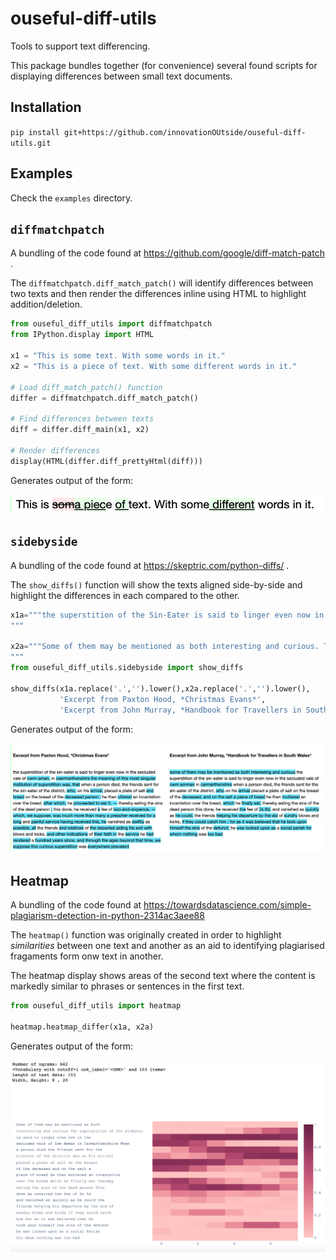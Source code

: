# ouseful-diff-utils

Tools to support text differencing.

This package bundles together (for convenience) several found scripts for displaying differences between small text documents.

## Installation

`pip install git+https://github.com/innovationOUtside/ouseful-diff-utils.git`

## Examples

Check the `examples` directory.

## `diffmatchpatch`

A bundling of the code found at https://github.com/google/diff-match-patch .

The `diffmatchpatch.diff_match_patch()` will identify differences between two texts and then render the differences inline using HTML to highlight addition/deletion.

```python
from ouseful_diff_utils import diffmatchpatch
from IPython.display import HTML

x1 = "This is some text. With some words in it."
x2 = "This is a piece of text. With some different words in it."

# Load diff_match_patch() function
differ = diffmatchpatch.diff_match_patch()

# Find differences between texts
diff = differ.diff_main(x1, x2)

# Render differences
display(HTML(differ.diff_prettyHtml(diff)))
```

Generates output of the form:

![](images/diffmatchpatch.png)

## `sidebyside`

A bundling of the code found at https://skeptric.com/python-diffs/ .

The `show_diffs()` function will show the texts aligned side-by-side and highlight the differences in each compared to the other.

```python
x1a="""the superstition of the Sin-Eater is said to linger even now in the secluded vale of Cwm-Aman, in Caermarthenshire. The meaning of this most singular institution of superstition was, that when a person died, the friends sent for the Sin-Eater of the district, who, on his arrival, placed a plate of salt and bread on the breast of the deceased person ; he then uttered an incantation over the bread, after which, he proceeded to eat it, — thereby eating the sins of the dead person ; this done, he received a fee of two-and-sixpence, — which, we suppose, was much more than many a preacher received for a long and painful service. Having received this, he vanished as swiftly as possible, all the friends and relatives of the departed aiding his exit with blows and kicks, and other indications of their faith in the service he had rendered. A hundred years since, and through the ages beyond that time, we suppose this curious superstition was everywhere prevalent.
"""

x2a="""Some of them may be mentioned as both interesting and curious. The superstition of the Sin-Eater is said to linger even now in the secluded vale of Cwm Amman in Carmarthenshire. When a person died, the friends sent for the sin-eater of the district, who on his arrival placed a plate of salt on the breast of the deceased, and on the salt a piece of bread. He then muttered an incantation over the bread, which he finally eat, thereby eating the sins of the dead person. This done, he received the fee of 2s. 6d., and vanished as quickly as he could, the friends helping his departure by the aid of sundry blows and kicks, if they could catch him ; for as it was believed that he took upon himself the sins of the defunct, he was looked upon as a social Pariah for whom nothing was too bad.
"""
from ouseful_diff_utils.sidebyside import show_diffs

show_diffs(x1a.replace('.','').lower(),x2a.replace('.','').lower(),
           'Excerpt from Paxton Hood, *Christmas Evans*',
           'Excerpt from John Murray, *Handbook for Travellers in South Wales*')
```

Generates output of the form:

![](images/side-by-side.png)
## Heatmap

A bundling of the code found at https://towardsdatascience.com/simple-plagiarism-detection-in-python-2314ac3aee88

The `heatmap()` function was originally created in order to highlight *similarities* between one text and another as an aid to identifying plagiarised fragaments form onw text in another.

The heatmap display shows areas of the second text where the content is markedly similar to phrases or sentences in the first text.

```python
from ouseful_diff_utils import heatmap

heatmap.heatmap_differ(x1a, x2a)
```

Generates output of the form:

![](images/heatmap.png)